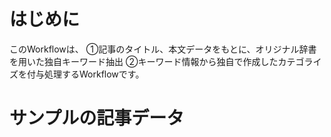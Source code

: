 # はじめに
このWorkflowは、
①記事のタイトル、本文データをもとに、オリジナル辞書を用いた独自キーワード抽出
②キーワード情報から独自で作成したカテゴライズを付与処理するWorkflowです。

# サンプルの記事データ

